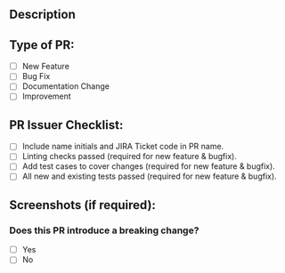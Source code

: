 <!--- Provide a general summary of your changes in the Title above -->
## Description
<!--- Describe your changes in detail -->

<!--- Uncomment if needed-->
<!--- 
Improvement:
--->

<!--- Uncomment if needed-->
<!---
<details>
<summary>Response: (Click Dropdown to view response)</summary>
<br>
<pre>
</pre>
</details>
--->

## Type of PR:
- [ ] New Feature
- [ ] Bug Fix
- [ ] Documentation Change
- [ ] Improvement
## PR Issuer Checklist:
<!--- Go over all the following points, and put an `x` in all the boxes that apply. -->
<!--- If you're unsure about any of these, don't hesitate to ask. We're here to help! -->
- [ ]  Include name initials and JIRA Ticket code in PR name.
- [ ]  Linting checks passed (required for new feature & bugfix).
- [ ]  Add test cases to cover changes (required for new feature & bugfix).
- [ ]  All new and existing tests passed (required for new feature & bugfix).
## Screenshots (if required):
<!-- Screenshots are typically applicable for UI fixes where the fix is visible -->
<!-- Attach at the max two screenshots. Do not attach video. The demo video should be attached to the Jira card instead. -->
### Does this PR introduce a breaking change?
- [ ]  Yes
- [ ]  No
